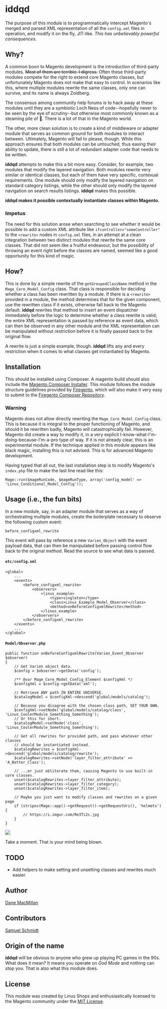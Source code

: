 # iddqd

The purpose of this module is to programmatically intercept Magento's merged 
and parsed XML representation of all the `config.xml` files in operation, and 
modify it on the fly, JIT-like. *This has unbelievably powerful consequences*.

## Why?

A common boon to Magento development is the introduction of third-party modules.
~~Most of them are terrible. I digress.~~ Often these third-party modules
compete for the right to extend core Magento classes, but unfortunately Magento
does not make that easy to control. In scenarios like this, where multiple
modules rewrite the same classes, only one can survive, and its name is always
Zoidberg.

The consensus among community help forums is to hack away at these modules
until they are a symbiotic Loch Ness of code--hopefully never to be seen by
the eye of scrutiny--but otherwise most commonly known as a steaming pile 
of :hankey:. There is a lot of that in the Magento world.

The other, more clean solution is to create a kind of middleware or adapter
module that serves as common ground for both modules to interact between.
Ultimately, Magento will fail to please, though. While this approach ensures that
both modules can be untouched, thus easing their ability to update, there is
still a lot of redundant adapter code that needs to be written.

**iddqd** attempts to make this a bit more easy. Consider, for example, two
modules that modify the layered navigation. Both modules rewrite very similar or
identical classes, but each of them have very specific, contexual requirements.
One module should only modify the layered navigation on standard category
listings, while the other should only modify the layered navigation on
search results listings. **iddqd** makes this possible.

**iddqd makes it possible contextually instantiate classes within Magento.**

### Impetus

The need for this solution arose when searching to see whether it would be
possible to add a custom XML attribute like `ifcontroller="someController"` 
to the `<rewrite>` nodes in `config.xml` files, in an attempt at a clean 
integration between two distinct modules that rewrite the same core classes.
That did not seem like a fruitful endeavour, but the possibility of throwing
an event right before the classes are named, seemed like a good opportunity
for this kind of magic.

## How?

This is done by a simple rewrite of the `getGroupedClassName` method in the
`Mage_Core_Model_Config` class. That class is responsible for deciding whether
a class has been rewritten by a module. If there is a `<rewrite>` provided in
a module, the method determines that for the given component, use the rewritten
class if it exists, otherwise fall back to the Magento default. **iddqd**
rewrites that method to insert an event dispatcher immediately before the logic
to determine whether a class rewrite is valid; the entire XML representation is
passed by reference as event data, which can then be observed in any other
module and the XML representation can be manipulated without restriction before
it is finally passed back to the original flow.

A rewrite is just a simple example, though. **iddqd** lifts any and every
restriction when it comes to what classes get instantiated by Magento.

## Installation

This should be installed using Composer. A magento build should also include the
[Magento Composer Installer](https://github.com/Cotya/magento-composer-installer).
This module follows the module structure guidelines provided by
[Firegento](https://github.com/firegento/coding-guidelines/tree/master/sample-module),
which will also make it very easy to submit to the
[Firegento Composer Repository](https://github.com/magento-hackathon/composer-repository).

### Warning

Magento does not allow directly rewriting the `Mage_Core_Model_Config` class.
This is because it is integral to the proper functioning of Magento, and should
it be rewritten badly, Magento will catastrophically fail. However, Magento
did create a way to modify it, in a very explicit I-know-what-I'm-doing-because-I'm-a-pro
type of way. If it is not already clear, this is an experimental module.
If the technique applied in this module appears like black magic, installing 
this is not advised. This is for advanced Magento development.

Having typed that all out, the last installation step is to modify Magento's
`index.php` file to make the last line read like this:

```
Mage::run($mageRunCode, $mageRunType, array('config_model' => 'Linus_Conditional_Model_Config'));
```

## Usage (i.e., the fun bits)

In a new module, say, in an adapter module that serves as a way of orchestrating
multiple modules, create the boilerplate necessary to observe the following
custom event:

```
before_configxml_rewrite
```

This event will pass by reference a new `Varien_Object` with the event payload
data, that can then be manipulated before passing control flow back to the 
original method. Read the source to see what data is passed.


#### `etc/config.xml`
```
<global>
    ...
    <events>
        <before_configxml_rewrite>
            <observers>
                <linus_example>
                    <type>singleton</type>
                    <class>Linus_Example_Model_Observer</class>
                    <method>onBeforeConfigxmlRewrite</method>
                </linus_example>
            </observers>
        </before_configxml_rewrite>
    </events>
    ...
</global>
```

#### `Model/Observer.php`
```
public function onBeforeConfigxmlRewrite(Varien_Event_Observer $observer)
{
    // Get Varien object data.
    $config = $observer->getData('config');

    /** @var Mage_Core_Model_Config_Element $configXml */
    $configXml = $config->getData('xml');

    // Retrieve ANY path IN ENTIRE UNIVERSE.
    $catalogModel = $configXml->descend('global/models/catalog');

    // Because you disagree with the chosen class path, SET YOUR OWN.
    $configXml->setNode('global/models/catalog/class', 'Linus_CoolerModule_Something_Something');
    // Or this for short.
    $catalogModel->setNode('class', 'Linus_CoolerModule_Something_Something');
    
    // Get all rewrites for provided path, and pass whatever other classes
    // should be instantiated instead.
    $catalogRewrites = $configXml->descend('global/models/catalog/rewrite');
    $catalogRewrites->setNode('layer_filter_attribute' => 'A_Better_Class');
    
    // ...or just obliterate them, causing Magento to use built-in core classes.
    unset($catalogRewrites->layer_filter_attribute);
    unset($catalogRewrites->layer_filter_category);
    unset($catalogRewrites->layer_filter_item);
    
    // Maybe you just want to modify classes and rewrites on a given page
    if (stripos(Mage::app()->getRequest()->getRequestUri(), 'helmets') {
        // https://i.imgur.com/Re3Ti2c.jpg
    }
}
```

![](https://i.imgur.com/jujcaDB.gif)

Take a moment. That is your mind being blown.

## TODO

- Add helpers to make setting and unsetting classes and rewrites much easier.

## Author

[Dane MacMillan](https://github.com/danemacmillan)

## Contributors

[Samuel Schmidt](https://github.com/dersam)

## Origin of the name

**iddqd** will be obvious to anyone who grew up playing PC games in the 90s.
What does it mean? It means you operate on *God Mode* and nothing can stop you.
That is also what this module does.

## License

This module was created by Linus Shops and enthusiastically licensed to the
Magento community under the [MIT License](http://opensource.org/licenses/MIT).
